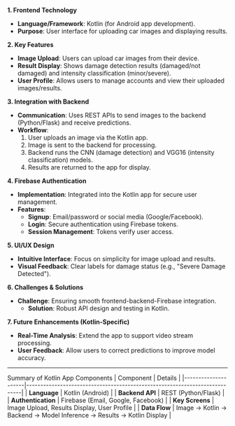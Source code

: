 **1. Frontend Technology**
- **Language/Framework**: Kotlin (for Android app development).  
- **Purpose**: User interface for uploading car images and displaying results.

**2. Key Features**
- **Image Upload**: Users can upload car images from their device.  
- **Result Display**: Shows damage detection results (damaged/not damaged) and intensity classification (minor/severe).  
- **User Profile**: Allows users to manage accounts and view their uploaded images/results.  

**3. Integration with Backend**
- **Communication**: Uses REST APIs to send images to the backend (Python/Flask) and receive predictions.  
- **Workflow**:  
  1. User uploads an image via the Kotlin app.  
  2. Image is sent to the backend for processing.  
  3. Backend runs the CNN (damage detection) and VGG16 (intensity classification) models.  
  4. Results are returned to the app for display.  

**4. Firebase Authentication**
- **Implementation**: Integrated into the Kotlin app for secure user management.  
- **Features**:  
  - **Signup**: Email/password or social media (Google/Facebook).  
  - **Login**: Secure authentication using Firebase tokens.  
  - **Session Management**: Tokens verify user access.  

 **5. UI/UX Design**
- **Intuitive Interface**: Focus on simplicity for image upload and results.  
- **Visual Feedback**: Clear labels for damage status (e.g., "Severe Damage Detected").  

 **6. Challenges & Solutions**
- **Challenge**: Ensuring smooth frontend-backend-Firebase integration.  
  - **Solution**: Robust API design and testing in Kotlin.  

**7. Future Enhancements (Kotlin-Specific)**
- **Real-Time Analysis**: Extend the app to support video stream processing.  
- **User Feedback**: Allow users to correct predictions to improve model accuracy.  

---

Summary of Kotlin App Components
| Component       | Details                                                                |
|---------------------|----------------------------------------------------------------------------|
| **Language**        | Kotlin (Android)                                                           |
| **Backend API**     | REST (Python/Flask)                                                        |
| **Authentication**  | Firebase (Email, Google, Facebook)                                         |
| **Key Screens**     | Image Upload, Results Display, User Profile                                |
| **Data Flow**       | Image → Kotlin → Backend → Model Inference → Results → Kotlin Display      |

